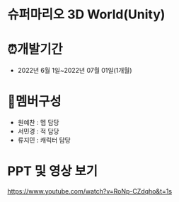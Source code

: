 # 슈퍼마리오 3D World(Unity)



# ⏰개발기간
* 2022년 6월 1일~2022년 07월 01일(1개월)

# 📄멤버구성
* 원예찬 : 멥 담당
* 서민경 : 적 담당
* 류지민 : 캐릭터 담당

# PPT 및 영상 보기
https://www.youtube.com/watch?v=RoNp-CZdqho&t=1s
